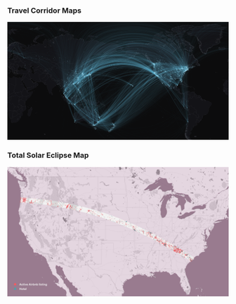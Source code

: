 ### Travel Corridor Maps

![](images/APEC_corridors_map.png)


### Total Solar Eclipse Map

![](images/solar_eclipse_map.png)